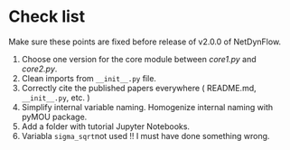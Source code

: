 # Check list 

Make sure these points are fixed before release of v2.0.0 of NetDynFlow.

1. Choose one version for the core module between *core1.py* and *core2.py*.
2. Clean imports from `__init__.py` file.
3. Correctly cite the published papers everywhere ( README.md, `__init__.py`, etc. )
4. Simplify internal variable naming. Homogenize internal naming with pyMOU package.
5. Add a folder with tutorial Jupyter Notebooks.
6. Variabla `sigma_sqrt`not used !! I must have done something wrong. 




